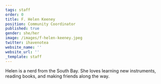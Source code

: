 ```yaml
---
tags: staff
order: 0
title: F. Helen Keeney
position: Community Coordinator
published: true
gender: she/her
image: /images/f-helen-keeney.jpeg
twitter: ihavenotea
website_name: ''
website_url: ''
_template: staff
---
```


Helen is a nerd from the South Bay. She loves learning new instruments, reading books, and making friends along the way.
